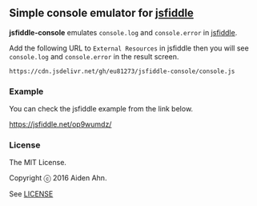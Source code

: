 ## Simple console emulator for [jsfiddle](https://jsfiddle.net/)

**jsfiddle-console** emulates `console.log` and `console.error` in [jsfiddle](https://jsfiddle.net/).

Add the following URL to `External Resources` in jsfiddle then you will see `console.log` and `console.error` in the result screen.

```
https://cdn.jsdelivr.net/gh/eu81273/jsfiddle-console/console.js
```

### Example
You can check the jsfiddle example from the link below.

https://jsfiddle.net/op9wumdz/


### License

The MIT License.

Copyright ⓒ 2016 Aiden Ahn.

See [LICENSE](https://github.com/eu81273/jsfiddle-console/blob/master/LICENSE.md)
